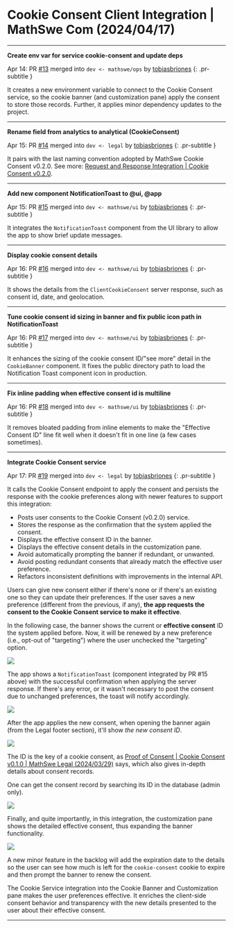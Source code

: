 <!-- Copyright (c) 2024 Tobias Briones. All rights reserved. -->
<!-- SPDX-License-Identifier: CC-BY-4.0 -->
<!-- This file is part of https://github.com/tobiasbriones/blog -->

# Cookie Consent Client Integration | MathSwe Com (2024/04/17)

---

**Create env var for service cookie-consent and update deps**

Apr 14: PR [#13](https://github.com/mathswe/mathswe.com/pull/13) merged
into `dev <- mathswe/ops` by [tobiasbriones](https://github.com/tobiasbriones)
{: .pr-subtitle }

It creates a new environment variable to connect to the Cookie Consent service,
so the cookie banner (and customization pane) apply the consent to store those
records. Further, it applies minor dependency updates to the project.

---

**Rename field from analytics to analytical (CookieConsent)**

Apr 15: PR [#14](https://github.com/mathswe/mathswe.com/pull/14) merged
into `dev <- legal` by [tobiasbriones](https://github.com/tobiasbriones)
{: .pr-subtitle }

It pairs with the last naming convention adopted by MathSwe Cookie Consent
v0.2.0. See more:
[Request and Response Integration \| Cookie Consent v0.2.0](/cookie-consent-v0-2-0---mathswe-legal-2024-04-09#request-and-response-integration).

---

**Add new component NotificationToast to @ui, @app**

Apr 15: PR [#15](https://github.com/mathswe/mathswe.com/pull/15) merged
into `dev <- mathswe/ui` by [tobiasbriones](https://github.com/tobiasbriones)
{: .pr-subtitle }

It integrates the `NotificationToast` component from the UI library to allow the
app to show brief update messages.

---

**Display cookie consent details**

Apr 16: PR [#16](https://github.com/mathswe/mathswe.com/pull/16) merged
into `dev <- mathswe/ui` by [tobiasbriones](https://github.com/tobiasbriones)
{: .pr-subtitle }

It shows the details from the `ClientCookieConsent` server response, such as
consent id, date, and geolocation.

---

**Tune cookie consent id sizing in banner and fix public icon path in
NotificationToast**

Apr 16: PR [#17](https://github.com/mathswe/mathswe.com/pull/17) merged
into `dev <- mathswe/ui` by [tobiasbriones](https://github.com/tobiasbriones)
{: .pr-subtitle }

It enhances the sizing of the cookie consent ID/"see more" detail in
the `CookieBanner` component. It fixes the public directory path to load the
Notification Toast component icon in production.

---

**Fix inline padding when effective consent id is multiline**

Apr 16: PR [#18](https://github.com/mathswe/mathswe.com/pull/18) merged
into `dev <- mathswe/ui` by [tobiasbriones](https://github.com/tobiasbriones)
{: .pr-subtitle }

It removes bloated padding from inline elements to make the "Effective Consent
ID" line fit well when it doesn't fit in one line (a few cases sometimes).

---

**Integrate Cookie Consent service**

Apr 17: PR [#19](https://github.com/mathswe/mathswe.com/pull/19) merged
into `dev <- legal` by [tobiasbriones](https://github.com/tobiasbriones)
{: .pr-subtitle }

It calls the Cookie Consent endpoint to apply the consent and persists the
response with the cookie preferences along with newer features to support this
integration:

- Posts user consents to the Cookie Consent (v0.2.0) service.
- Stores the response as the confirmation that the system applied the consent.
- Displays the effective consent ID in the banner.
- Displays the effective consent details in the customization pane.
- Avoid automatically prompting the banner if redundant, or unwanted.
- Avoid posting redundant consents that already match the effective user
  preference.
- Refactors inconsistent definitions with improvements in the internal API.

Users can give new consent either if there's none or if there's an existing one
so they can update their preferences. If the user saves a new preference
(different from the previous, if any), **the app requests the consent to the
Cookie Consent service to make it effective**.

In the following case, the banner shows the current or **effective consent**
ID the system applied before. Now, it will be renewed by a new preference (i.e.,
opt-out of "targeting") where the user unchecked the "targeting" option.

![](images/saving-new-consent.png)

The app shows a `NotificationToast` (component integrated by PR #15 above)
with the successful confirmation when applying the server response. If there's
any error, or it wasn't necessary to post the consent due to unchanged
preferences, the toast will notify accordingly.

![](images/consent-applied-successfully.png)

After the app applies the new consent, when opening the banner again (from the
Legal footer section), it'll show *the new consent ID*.

![](images/new-effective-consent-id.png)

The ID is the key of a cookie consent, as
[Proof of Consent \| Cookie Consent v0.1.0 | MathSwe Legal (2024/03/29)](/cookie-consent-v0-1-0---mathswe-legal-2024-03-29#proof-of-consent)
says, which also gives in-depth details about consent records.

One can get the consent record by searching its ID in the database (admin only).

![](images/requesting-a-consent-record-by-id-from-the-database.png)

Finally, and quite importantly, in this integration, the customization pane
shows the detailed effective consent, thus expanding the banner functionality.

![](images/effective-consent-on-the-customization-pane.png)

A new minor feature in the backlog will add the expiration date to the details
so the user can see how much is left for the `cookie-consent` cookie to expire
and then prompt the banner to renew the consent.

The Cookie Service integration into the Cookie Banner and Customization pane
makes the user preferences effective. It enriches the client-side consent
behavior and transparency with the new details presented to the user about their
effective consent.

---
